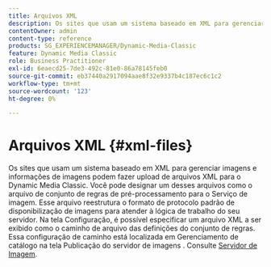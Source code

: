 ```yaml
---
title: Arquivos XML
description: Os sites que usam um sistema baseado em XML para gerenciar imagens e informações de imagens podem fazer upload de arquivos XML para o Dynamic Media Classic. Saiba mais sobre arquivos XML.
contentOwner: admin
content-type: reference
products: SG_EXPERIENCEMANAGER/Dynamic-Media-Classic
feature: Dynamic Media Classic
role: Business Practitioner
exl-id: 6eaecd25-7de3-492c-81e0-86a78145feb0
source-git-commit: eb37440a2917094aae8f32e9337b4c187ec6c1c2
workflow-type: tm+mt
source-wordcount: '123'
ht-degree: 0%

---
```


# Arquivos XML {#xml-files}

Os sites que usam um sistema baseado em XML para gerenciar imagens e informações de imagens podem fazer upload de arquivos XML para o Dynamic Media Classic. Você pode designar um desses arquivos como o arquivo de conjunto de regras de pré-processamento para o Serviço de imagem. Esse arquivo reestrutura o formato de protocolo padrão de disponibilização de imagens para atender à lógica de trabalho do seu servidor. Na tela Configuração, é possível especificar um arquivo XML a ser exibido como o caminho de arquivo das definições do conjunto de regras. Essa configuração de caminho está localizada em Gerenciamento de catálogo na tela Publicação do servidor de imagens . Consulte [Servidor de Imagem](publish-setup.md#image_server).
